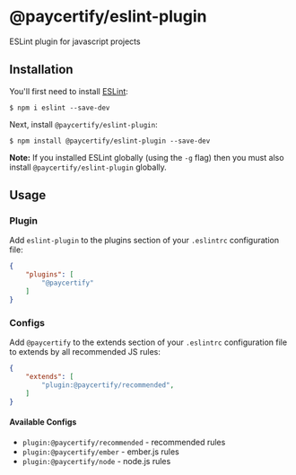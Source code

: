 # @paycertify/eslint-plugin

ESLint plugin for javascript projects

## Installation

You'll first need to install [ESLint](http://eslint.org):

```
$ npm i eslint --save-dev
```

Next, install `@paycertify/eslint-plugin`:

```
$ npm install @paycertify/eslint-plugin --save-dev
```

**Note:** If you installed ESLint globally (using the `-g` flag) then you must also install `@paycertify/eslint-plugin` globally.

## Usage

### Plugin

Add `eslint-plugin` to the plugins section of your `.eslintrc` configuration file:

```json
{
    "plugins": [
        "@paycertify"
    ]
}
```

### Configs

Add `@paycertify` to the extends section of your `.eslintrc` configuration file to extends by all recommended JS rules:

```json
{
    "extends": [
        "plugin:@paycertify/recommended",
    ]
}
```

#### Available Configs

- `plugin:@paycertify/recommended` - recommended rules
- `plugin:@paycertify/ember` - ember.js rules
- `plugin:@paycertify/node` - node.js rules






